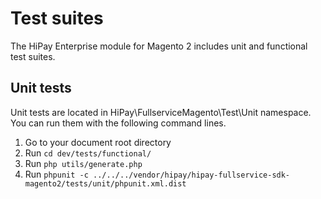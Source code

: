 # Test suites

The HiPay Enterprise module for Magento 2 includes unit and functional test suites.


## Unit tests

Unit tests are located in HiPay\FullserviceMagento\Test\Unit namespace.  
You can run them with the following command lines.

1. Go to your document root directory
2. Run `cd dev/tests/functional/`
3. Run `php utils/generate.php`
4. Run `phpunit -c ../../../vendor/hipay/hipay-fullservice-sdk-magento2/tests/unit/phpunit.xml.dist`
